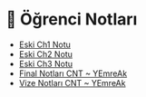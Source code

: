 # 📕 Öğrenci Notları

<!--YPackage.YGitbookIntegration-tarafından-otomatik-oluşturulmuştur-->

- [Eski Ch1 Notu](Eski%20Ch1%20Notu.pdf)
- [Eski Ch2 Notu](Eski%20Ch2%20Notu.pdf)
- [Eski Ch3 Notu](Eski%20Ch3%20Notu.pdf)
- [Final Notları CNT ~ YEmreAk](Final%20Notlar%C4%B1%20CNT%20~%20YEmreAk.pdf)
- [Vize Notları CNT ~ YEmreAk](Vize%20Notlar%C4%B1%20CNT%20~%20YEmreAk.pdf)

<!--YPackage.YGitbookIntegration-tarafından-otomatik-oluşturulmuştur-->
